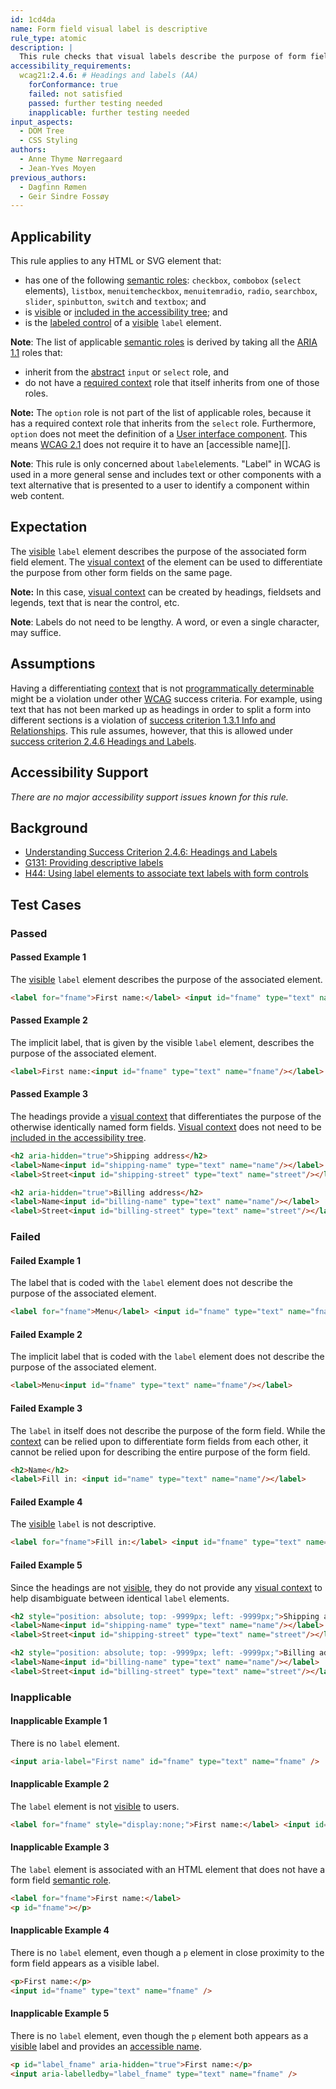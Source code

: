 ```yaml
---
id: 1cd4da
name: Form field visual label is descriptive
rule_type: atomic
description: |
  This rule checks that visual labels describe the purpose of form field elements.
accessibility_requirements:
  wcag21:2.4.6: # Headings and labels (AA)
    forConformance: true
    failed: not satisfied
    passed: further testing needed
    inapplicable: further testing needed
input_aspects:
  - DOM Tree
  - CSS Styling
authors:
  - Anne Thyme Nørregaard
  - Jean-Yves Moyen
previous_authors:
  - Dagfinn Rømen
  - Geir Sindre Fossøy
---
```


## Applicability

This rule applies to any HTML or SVG element that:

- has one of the following [semantic roles][semantic role]: `checkbox`, `combobox` (`select` elements), `listbox`, `menuitemcheckbox`, `menuitemradio`, `radio`, `searchbox`, `slider`, `spinbutton`, `switch` and `textbox`; and
- is [visible][] or [included in the accessibility tree][]; and
- is the [labeled control](https://html.spec.whatwg.org/multipage/forms.html#labeled-control) of a [visible][] `label` element.

**Note**: The list of applicable [semantic roles][semantic role] is derived by taking all the [ARIA 1.1](https://www.w3.org/TR/wai-aria-1.1/) roles that:

- inherit from the [abstract](https://www.w3.org/TR/wai-aria/#abstract_roles) `input` or `select` role, and
- do not have a [required context](https://www.w3.org/TR/wai-aria/#scope) role that itself inherits from one of those roles.

**Note:** The `option` role is not part of the list of applicable roles, because it has a required context role that inherits from the `select` role. Furthermore, `option` does not meet the definition of a [User interface component](https://www.w3.org/TR/WCAG21/#dfn-user-interface-components). This means [WCAG 2.1](https://www.w3.org/TR/WCAG21/) does not require it to have an [accessible name][].

**Note**: This rule is only concerned about `label`elements. "Label" in WCAG is used in a more general sense and includes text or other components with a text alternative that is presented to a user to identify a component within web content.

## Expectation

The [visible][] `label` element describes the purpose of the associated form field element. The [visual context][] of the element can be used to differentiate the purpose from other form fields on the same page.

**Note:** In this case, [visual context][] can be created by headings, fieldsets and legends, text that is near the control, etc.

**Note**: Labels do not need to be lengthy. A word, or even a single character, may suffice.

## Assumptions

Having a differentiating [context][] that is not [programmatically determinable](https://www.w3.org/TR/WCAG21/#dfn-programmatically-determinable) might be a violation under other [WCAG](https://www.w3.org/TR/WCAG21/) success criteria. For example, using text that has not been marked up as headings in order to split a form into different sections is a violation of [success criterion 1.3.1 Info and Relationships](https://www.w3.org/WAI/WCAG21/Understanding/info-and-relationships). This rule assumes, however, that this is allowed under [success criterion 2.4.6 Headings and Labels](https://www.w3.org/WAI/WCAG21/Understanding/headings-and-labels).

## Accessibility Support

_There are no major accessibility support issues known for this rule._

## Background

- [Understanding Success Criterion 2.4.6: Headings and Labels](https://www.w3.org/WAI/WCAG21/Understanding/headings-and-labels.html)
- [G131: Providing descriptive labels](https://www.w3.org/WAI/WCAG21/Techniques/general/G131)
- [H44: Using label elements to associate text labels with form controls](https://www.w3.org/WAI/WCAG21/Techniques/html/H44)

## Test Cases

### Passed

#### Passed Example 1

The [visible][] `label` element describes the purpose of the associated element.

```html
<label for="fname">First name:</label> <input id="fname" type="text" name="fname" />
```

#### Passed Example 2

The implicit label, that is given by the visible `label` element, describes the purpose of the associated element.

```html
<label>First name:<input id="fname" type="text" name="fname"/></label>
```

#### Passed Example 3

The headings provide a [visual context][] that differentiates the purpose of the otherwise identically named form fields. [Visual context][visual context] does not need to be [included in the accessibility tree][].

```html
<h2 aria-hidden="true">Shipping address</h2>
<label>Name<input id="shipping-name" type="text" name="name"/></label>
<label>Street<input id="shipping-street" type="text" name="street"/></label>

<h2 aria-hidden="true">Billing address</h2>
<label>Name<input id="billing-name" type="text" name="name"/></label>
<label>Street<input id="billing-street" type="text" name="street"/></label>
```

### Failed

#### Failed Example 1

The label that is coded with the `label` element does not describe the purpose of the associated element.

```html
<label for="fname">Menu</label> <input id="fname" type="text" name="fname" />
```

#### Failed Example 2

The implicit label that is coded with the `label` element does not describe the purpose of the associated element.

```html
<label>Menu<input id="fname" type="text" name="fname"/></label>
```

#### Failed Example 3

The `label` in itself does not describe the purpose of the form field. While the [context][] can be relied upon to differentiate form fields from each other, it cannot be relied upon for describing the entire purpose of the form field.

```html
<h2>Name</h2>
<label>Fill in: <input id="name" type="text" name="name"/></label>
```

#### Failed Example 4

The [visible][] `label` is not descriptive.

```html
<label for="fname">Fill in:</label> <input id="fname" type="text" name="fname" aria-label="First name:" />
```

#### Failed Example 5

Since the headings are not [visible][], they do not provide any [visual context][] to help disambiguate between identical `label` elements.

```html
<h2 style="position: absolute; top: -9999px; left: -9999px;">Shipping address</h2>
<label>Name<input id="shipping-name" type="text" name="name"/></label>
<label>Street<input id="shipping-street" type="text" name="street"/></label>

<h2 style="position: absolute; top: -9999px; left: -9999px;">Billing address</h2>
<label>Name<input id="billing-name" type="text" name="name"/></label>
<label>Street<input id="billing-street" type="text" name="street"/></label>
```

### Inapplicable

#### Inapplicable Example 1

There is no `label` element.

```html
<input aria-label="First name" id="fname" type="text" name="fname" />
```

#### Inapplicable Example 2

The `label` element is not [visible][] to users.

```html
<label for="fname" style="display:none;">First name:</label> <input id="fname" type="text" name="fname" />
```

#### Inapplicable Example 3

The `label` element is associated with an HTML element that does not have a form field [semantic role][].

```html
<label for="fname">First name:</label>
<p id="fname"></p>
```

#### Inapplicable Example 4

There is no `label` element, even though a `p` element in close proximity to the form field appears as a visible label.

```html
<p>First name:</p>
<input id="fname" type="text" name="fname" />
```

#### Inapplicable Example 5

There is no `label` element, even though the `p` element both appears as a [visible][] label and provides an [accessible name](#accessible-name).

```html
<p id="label_fname" aria-hidden="true">First name:</p>
<input aria-labelledby="label_fname" type="text" name="fname" />
```

[context]: #context 'Definition of context'
[included in the accessibility tree]: #included-in-the-accessibility-tree 'Definition of included in the accessibility tree'
[semantic role]: #semantic-role 'Definition of semantic role'
[visible]: #visible 'Definition of visible'
[visual context]: #visual-context 'Definition of visual context'
